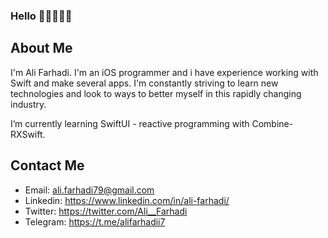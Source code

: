 ### Hello 👋🏻👨🏻‍💻

## About Me

I'm Ali Farhadi. I'm an iOS programmer and i have experience working with Swift and make several apps. I'm constantly striving to learn new technologies and look to ways to better myself in this rapidly changing industry. 

I’m currently learning SwiftUI - reactive programming with Combine-RXSwift.

## Contact Me

  - Email: ali.farhadi79@gmail.com
  - Linkedin: https://www.linkedin.com/in/ali-farhadi/
  - Twitter: https://twitter.com/Ali__Farhadi
  - Telegram: https://t.me/alifarhadii7
